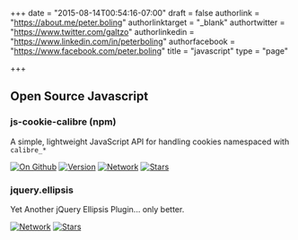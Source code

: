 +++
date = "2015-08-14T00:54:16-07:00"
draft = false
authorlink = "https://about.me/peter.boling"
authorlinktarget = "_blank"
authortwitter = "https://www.twitter.com/galtzo"
authorlinkedin = "https://www.linkedin.com/in/peterboling"
authorfacebook = "https://www.facebook.com/peter.boling"
title = "javascript"
type = "page"

+++

## Open Source Javascript

### js-cookie-calibre (npm)

A simple, lightweight JavaScript API for handling cookies namespaced with `calibre_*`

[![On Github](https://img.shields.io/npm/dm/js-cookie-calibre.svg)](https://github.com/pboling/js-cookie-calibre)
[![Version](https://img.shields.io/npm/v/js-cookie-calibre.svg)](https://github.com/pboling/js-cookie-calibre)
[![Network](https://img.shields.io/github/forks/pboling/js-cookie-calibre.svg?style=social)](https://github.com/pboling/js-cookie-calibre/network)
[![Stars](https://img.shields.io/github/stars/pboling/js-cookie-calibre.svg?style=social)](https://github.com/pboling/js-cookie-calibre/stargazers)

### jquery.ellipsis

Yet Another jQuery Ellipsis Plugin... only better.

[![Network](https://img.shields.io/github/forks/pboling/jquery.ellipsis.svg?style=social)](https://github.com/pboling/jquery.ellipsis/network)
[![Stars](https://img.shields.io/github/stars/pboling/jquery.ellipsis.svg?style=social)](https://github.com/pboling/jquery.ellipsis/stargazers)
